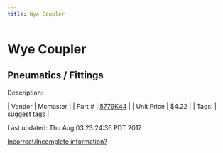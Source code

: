 ```yaml
---
title: Wye Coupler
---
```


# Wye Coupler
## Pneumatics / Fittings
Description: 	 

| Vendor | Mcmaster | 
| Part # | [5779K44](https://www.mcmaster.com/#5779K44) | 
| Unit Price | $4.22 | 
| Tags: | [suggest tags](https://docs.google.com/forms/d/e/1FAIpQLSeWyY8v3RgOty-MyWmh9U0iivNYN_molChYyS-0U-o-kOAv_g/viewform) | 

Last updated: Thu Aug 03 23:24:36 PDT 2017

 [Incorrect/Incomplete information?](https://docs.google.com/forms/d/e/1FAIpQLSeWyY8v3RgOty-MyWmh9U0iivNYN_molChYyS-0U-o-kOAv_g/viewform)